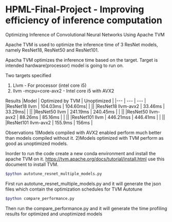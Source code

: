 # HPML-Final-Project -  Improving efficiency of inference computation
Optimizing Inference of Convolutional Neural Networks Using Apache TVM

Apache TVM is used to optimize the inference time of 3 ResNet models, namely ResNet18, ResNet50 and ResNet101.

Apacha TVM optimizes the inference time based on the target.
Target is intended hardware(processor) model is going to run on.

Two targets specified  
1) Llvm - For processor (intel core i5)
2) llvm -mcpu=core-avx2 -  Intel core i5 with AVX2

Results
|Model | Optimized by TVM | Unoptimized |
|--- | --- | --- |
|ResNet18 llvm | 104.03ms | 104.60ms|
| ||
|ResNet18 llvm-avx2 | 33.46ms | 33.29ms|
| ||
|ResNet50 llvm | 241.19ms | 240.45ms |
| ||
|ResNet50 llvm-avx2 | 88.26ms | 85.16ms |
| ||
|ResNet101 llvm | 446.21mss | 446.41ms |
| ||
|ResNet101 llvm-avx2 | 155.9ms | 156ms |

Observations
1)Models compiled with AVX2 enabled perform much better than models compiled without it.
2)Models optimized with TVM perform as good as unoptimized models. 





Inorder to run the code create a new conda environment and install the apache TVM on it. 
https://tvm.apache.org/docs/tutorial/install.html use this document to install TVM.


```sh
$python autotune_resnet_multiple_models.py 
```

First run autotune_resnet_multiple_models.py and it will generate the json files which contain the optimization schedules for TVM Autotune


```sh
$python compare_performance.py 
```


Then run the compare_performance.py and it will generate the time profiling results for optimized and unoptimized models

